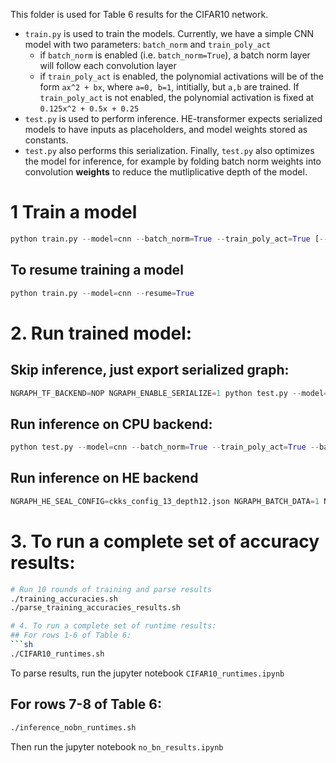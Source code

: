 This folder is used for Table 6 results for the CIFAR10 network.

* `train.py` is used to train the models. Currently, we have a simple CNN model with two parameters: `batch_norm` and `train_poly_act`
  * if `batch_norm` is enabled (i.e. `batch_norm=True`), a batch norm layer will follow each convolution layer
  * if `train_poly_act` is enabled, the polynomial activations will be of the form `ax^2 + bx`, where `a=0, b=1`, intitially, but `a,b` are trained. If `train_poly_act` is not enabled, the polynomial activation is fixed at `0.125x^2 + 0.5x + 0.25`
* `test.py` is used to perform inference.
HE-transformer expects serialized models to have inputs as placeholders, and model weights stored as constants.
* `test.py` also performs this serialization. Finally, `test.py` also optimizes the model for inference, for example by folding batch norm weights into convolution **weights** to reduce the mutliplicative depth of the model.

# 1 Train a model
```python
python train.py --model=cnn --batch_norm=True --train_poly_act=True [--max_steps=10000]
```

## To resume training a model
```python
python train.py --model=cnn --resume=True
```

# 2. Run trained model:
## Skip inference, just export serialized graph:
```python
NGRAPH_TF_BACKEND=NOP NGRAPH_ENABLE_SERIALIZE=1 python test.py --model=cnn --batch_norm=True --train_poly_act=True --batch_size=1
```

## Run inference on CPU backend:
```python
python test.py --model=cnn --batch_norm=True --train_poly_act=True --batch_size=10000
```

## Run inference on HE backend
```python
NGRAPH_HE_SEAL_CONFIG=ckks_config_13_depth12.json NGRAPH_BATCH_DATA=1 NGRAPH_BATCH_TF=1 NGRAPH_ENCRYPT_DATA=1 NGRAPH_TF_BACKEND=HE_SEAL_CKKS python test.py --model=cnn --batch_size=1000
```

# 3. To run a complete set of accuracy results:
```sh
# Run 10 rounds of training and parse results
./training_accuracies.sh
./parse_training_accuracies_results.sh

# 4. To run a complete set of runtime results:
## For rows 1-6 of Table 6:
```sh
./CIFAR10_runtimes.sh
```
To parse results, run the jupyter notebook `CIFAR10_runtimes.ipynb`

## For rows 7-8 of Table 6:
```sh
./inference_nobn_runtimes.sh
```
Then run the jupyter notebook  `no_bn_results.ipynb`
